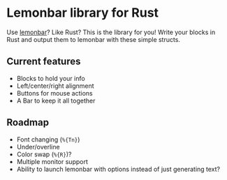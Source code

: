 # Lemonbar library for Rust

Use [lemonbar](https://github.com/LemonBoy/bar)? Like Rust? This is the library for you! Write your blocks in Rust and output them to lemonbar with these simple structs.

## Current features
* Blocks to hold your info
* Left/center/right alignment
* Buttons for mouse actions
* A Bar to keep it all together

## Roadmap

* Font changing (`%{Tn}`)
* Under/overline
* Color swap (`%{R}`)?
* Multiple monitor support
* Ability to launch lemonbar with options instead of just generating text?
